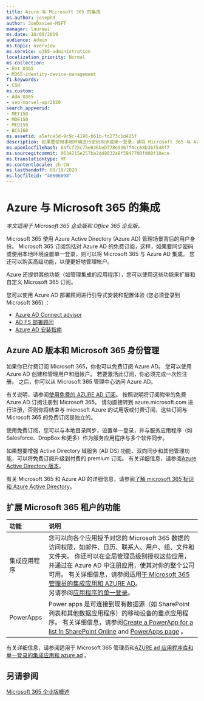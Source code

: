 ```yaml
---
title: Azure 与 Microsoft 365 的集成
ms.author: josephd
author: JoeDavies-MSFT
manager: laurawi
ms.date: 10/09/2019
audience: Admin
ms.topic: overview
ms.service: o365-administration
localization_priority: Normal
ms.collection:
- Ent_O365
- M365-identity-device-management
f1.keywords:
- CSH
ms.custom:
- Adm_O365
- seo-marvel-apr2020
search.appverid:
- MET150
- MOE150
- MED150
- BCS160
ms.assetid: a5efce5d-9c9c-4190-b61b-fd273c1d425f
description: 如果要使用本地环境进行密码同步或单一登录，请将 Microsoft 365 与 Azure AD 集成。
ms.openlocfilehash: 64fcf25c75e636bebf78e9367f4cc68b367548f7
ms.sourcegitcommit: 8634215e257ba2d49832a8f5947700fd00f18ece
ms.translationtype: MT
ms.contentlocale: zh-CN
ms.lasthandoff: 08/10/2020
ms.locfileid: "46606098"
---
```

# <a name="azure-integration-with-microsoft-365"></a>Azure 与 Microsoft 365 的集成

*本文适用于 Microsoft 365 企业版和 Office 365 企业版。*

Microsoft 365 使用 Azure Active Directory (Azure AD) 管理场景背后的用户身份。 Microsoft 365 订阅包括对 Azure AD 的免费订阅，这样，如果要同步密码或使用本地环境设置单一登录，则可以将 Microsoft 365 与 Azure AD 集成。 您还可以购买高级功能，以便更好地管理帐户。
  
Azure 还提供其他功能（如管理集成的应用程序），您可以使用这些功能来扩展和自定义 Microsoft 365 订阅。
  
您可以使用 Azure AD 部署顾问进行引导式安装和配置体验 (您必须登录到 Microsoft 365) ：

 - [Azure AD Connect advisor](https://aka.ms/aadconnectpwsync)
 - [AD FS 部署顾问](https://aka.ms/adfsguidance)
 - [Azure AD 安装指南](https://aka.ms/aadpguidance)
  
## <a name="azure-ad-editions-and-microsoft-365-identity-management"></a>Azure AD 版本和 Microsoft 365 身份管理

如果你已付费订阅 Microsoft 365，你也可以免费订阅 Azure AD。 您可以使用 Azure AD 创建和管理用户和组帐户。 若要激活此订阅，你必须完成一次性注册。 之后，你可以从 Microsoft 365 管理中心访问 Azure AD。 

有关说明，请参阅[使用免费的 AZURE AD 订阅](https://go.microsoft.com/fwlink/p/?LinkId=617127)。 按照说明将订阅附带的免费 Azure AD 订阅注册到 Microsoft 365。 请勿直接转到 azure.microsoft.com 进行注册，否则你将结束与 microsoft Azure 的试用版或付费订阅，这些订阅与 Microsoft 365 的免费订阅是独立的。 
  
使用免费订阅，您可以与本地目录同步，设置单一登录，并与服务应用程序（如 Salesforce、DropBox 和更多）作为服务应用程序与多个软件同步。
  
如果想要增强 Active Directory 域服务 (AD DS) 功能、双向同步和其他管理功能，可以将免费订阅升级到付费的 premium 订阅。 有关详细信息，请参阅[Azure Active Directory 版本](https://azure.microsoft.com/pricing/details/active-directory/)。
  
有关 Microsoft 365 和 Azure AD 的详细信息，请参阅[了解 microsoft 365 标识和 Azure Active Directory](about-office-365-identity.md)。
  
## <a name="extend-the-capabilities-of-your-microsoft-365-tenant"></a>扩展 Microsoft 365 租户的功能

|**功能**|**说明**|
|:-----|:-----|
|集成应用程序  <br/> |您可以向各个应用授予对您的 Microsoft 365 数据的访问权限，如邮件、日历、联系人、用户、组、文件和文件夹。 你还可以在全局管理员级别授权这些应用，并通过在 Azure AD 中注册应用，使其对你的整个公司可用。 有关详细信息，请参阅适用[于 Microsoft 365 管理员的集成应用和 AZURE AD](https://support.office.com/article/cb2250e3-451e-416f-bf4e-363549652c2a)。  <br/> 另请参阅[应用程序的单一登录](https://go.microsoft.com/fwlink/p/?LinkId=698604)。  <br/> |
|PowerApps  <br/> | Power apps 是可连接到现有数据源（如 SharePoint 列表和其他数据应用程序）的移动设备的重点应用程序。 有关详细信息，请参阅[Create a PowerApp for a list In SharePoint Online](https://support.office.com/article/9338b2d2-67ac-4b81-8e67-97da27e5e9ab) and [PowerApps page](https://powerapps.microsoft.com/) 。  <br/> |
   
有关详细信息，请参阅适用于 Microsoft 365 管理员和[AZURE ad 应用程序库和单一登录](https://docs.microsoft.com/azure/active-directory/manage-apps/what-is-single-sign-on)[的集成应用和 azure ad](integrated-apps-and-azure-ads.md) 。

## <a name="see-also"></a>另请参阅

[Microsoft 365 企业版概述](https://docs.microsoft.com/microsoft-365/enterprise/microsoft-365-overview)
